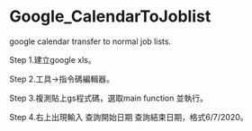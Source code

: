 # Google_CalendarToJoblist
google calendar transfer to normal job lists.

Step 1.建立google xls。

Step 2.工具->指令碼編輯器。

Step 3.複測貼上gs程式碼，選取main function 並執行。

Step 4.右上出現輸入 查詢開始日期	查詢結束日期，格式6/7/2020。
